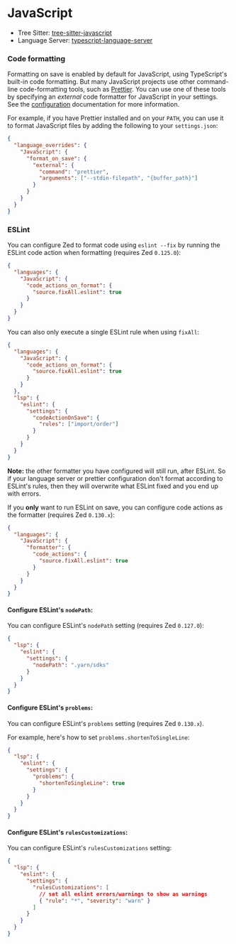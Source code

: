 # JavaScript

- Tree Sitter: [tree-sitter-javascript](https://github.com/tree-sitter/tree-sitter-javascript)
- Language Server: [typescript-language-server](https://github.com/typescript-language-server/typescript-language-server)

### Code formatting

Formatting on save is enabled by default for JavaScript, using TypeScript's built-in code formatting. But many JavaScript projects use other command-line code-formatting tools, such as [Prettier](https://prettier.io/). You can use one of these tools by specifying an _external_ code formatter for JavaScript in your settings. See the [configuration](../configuring-zed.md) documentation for more information.

For example, if you have Prettier installed and on your `PATH`, you can use it to format JavaScript files by adding the following to your `settings.json`:

```json
{
  "language_overrides": {
    "JavaScript": {
      "format_on_save": {
        "external": {
          "command": "prettier",
          "arguments": ["--stdin-filepath", "{buffer_path}"]
        }
      }
    }
  }
}
```

### ESLint

You can configure Zed to format code using `eslint --fix` by running the ESLint
code action when formatting (requires Zed `0.125.0`):

```json
{
  "languages": {
    "JavaScript": {
      "code_actions_on_format": {
        "source.fixAll.eslint": true
      }
    }
  }
}
```

You can also only execute a single ESLint rule when using `fixAll`:

```json
{
  "languages": {
    "JavaScript": {
      "code_actions_on_format": {
        "source.fixAll.eslint": true
      }
    }
  },
  "lsp": {
    "eslint": {
      "settings": {
        "codeActionOnSave": {
          "rules": ["import/order"]
        }
      }
    }
  }
}
```

**Note:** the other formatter you have configured will still run, after ESLint.
So if your language server or prettier configuration don't format according to
ESLint's rules, then they will overwrite what ESLint fixed and you end up with
errors.

If you **only** want to run ESLint on save, you can configure code actions as
the formatter (requires Zed `0.130.x`):

```json
{
  "languages": {
    "JavaScript": {
      "formatter": {
        "code_actions": {
          "source.fixAll.eslint": true
        }
      }
    }
  }
}
```

#### Configure ESLint's `nodePath`:

You can configure ESLint's `nodePath` setting (requires Zed `0.127.0`):

```json
{
  "lsp": {
    "eslint": {
      "settings": {
        "nodePath": ".yarn/sdks"
      }
    }
  }
}
```

#### Configure ESLint's `problems`:

You can configure ESLint's `problems` setting (requires Zed `0.130.x`).

For example, here's how to set `problems.shortenToSingleLine`:

```json
{
  "lsp": {
    "eslint": {
      "settings": {
        "problems": {
          "shortenToSingleLine": true
        }
      }
    }
  }
}
```

#### Configure ESLint's `rulesCustomizations`:

You can configure ESLint's `rulesCustomizations` setting:

```json
{
  "lsp": {
    "eslint": {
      "settings": {
        "rulesCustomizations": [
          // set all eslint errors/warnings to show as warnings
          { "rule": "*", "severity": "warn" }
        ]
      }
    }
  }
}
```
